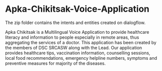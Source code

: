 # Apka-Chikitsak-Voice-Application
The zip folder contains the intents and entities created on dialogflow.

Apka Chikitsak is a Multilingual Voice Application to provide healthcare literacy and information to people especially in remote areas, thus aggregating the services of a doctor. This application has been created by the members of DSC SRCASW along with the Lead.
Our application provides healthcare tips, vaccination information, counselling sessions, local food recommendations, emergency helpline numbers, symptoms and preventive measures for majority of the diseases.
